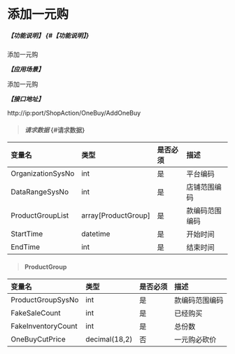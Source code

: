 
# 添加一元购

##### _【功能说明】_ {#【功能说明】}

添加一元购

_**【应用场景】**_

添加一元购

_**【接口地址】**_

http://ip:port/ShopAction/OneBuy/AddOneBuy


> #### _请求数据_ {#请求数据}

| 变量名 | 类型 | 是否必须 | 描述 |
| :--- | :--- | :--- | :--- |
| OrganizationSysNo| int | 是 |平台编码 |
| DataRangeSysNo| int | 是 |店铺范围编码 |
| ProductGroupList|array[ProductGroup] | 是 |款编码范围编码 |
| StartTime| datetime | 是 | 开始时间 |
| EndTime| int | 是 | 结束时间 |




> #### ProductGroup

| 变量名 | 类型 | 是否必须 | 描述 |
| :--- | :--- | :--- | :--- |
| ProductGroupSysNo|int | 是 |款编码范围编码 |
| FakeSaleCount| int | 是 |已经购买|
| FakeInventoryCount| int | 是 |总份数|
| OneBuyCutPrice | decimal\(18,2\) | 否 | 一元购必砍价 |





